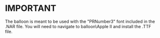 # IMPORTANT
The balloon is meant to be used with the "PRNumber3" font included in the .NAR file.
You will need to navigate to balloon\Apple II and install the .TTF file.
